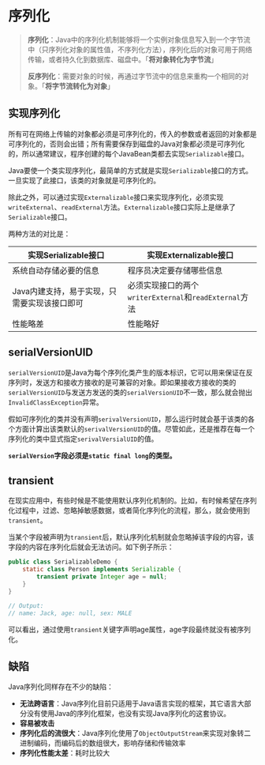 # 序列化

> **序列化**：Java中的序列化机制能够将一个实例对象信息写入到一个字节流中（只序列化对象的属性值，不序列化方法），序列化后的对象可用于网络传输，或者持久化到数据库、磁盘中。「**将对象转化为字节流**」
>
> **反序列化**：需要对象的时候，再通过字节流中的信息来重构一个相同的对象。「**将字节流转化为对象**」

## 实现序列化

所有可在网络上传输的对象都必须是可序列化的，传入的参数或者返回的对象都是可序列化的，否则会出错；所有需要保存到磁盘的Java对象都必须是可序列化的，所以通常建议，程序创建的每个JavaBean类都去实现`Serializable`接口。

Java要使一个类实现序列化，最简单的方式就是实现`Serializable`接口的方式。一旦实现了此接口，该类的对象就是可序列化的。

除此之外，可以通过实现`Externalizable`接口来实现序列化，必须实现`writeExternal`、`readExternal`方法。`Externalizable`接口实际上是继承了`Serializable`接口。

两种方法的对比是：

| 实现Serializable接口 | 实现Externalizable接口 |
| -- | -- |
| 系统自动存储必要的信息 | 程序员决定要存储哪些信息 |
| Java内建支持，易于实现，只需要实现该接口即可 | 必须实现接口的两个`writerExternal`和`readExternal`方法 |
| 性能略差 | 性能略好 |

## serialVersionUID

`serialVersionUID`是Java为每个序列化类产生的版本标识，它可以用来保证在反序列时，发送方和接收方接收的是可兼容的对象。即如果接收方接收的类的`serialVersionUID`与发送方发送的类的`serialVersionUID`不一致，那么就会抛出`InvalidClassException`异常。

假如可序列化的类并没有声明`serivalVersionUID`，那么运行时就会基于该类的各个方面计算出该类默认的`serivalVersionUID`的值。尽管如此，还是推荐在每一个序列化的类中显式指定`serivalVersialUID`的值。

**`serialVersion`字段必须是`static final long`的类型。**

## transient

在现实应用中，有些时候是不能使用默认序列化机制的。比如，有时候希望在序列化过程中，过滤、忽略掉敏感数据，或者简化序列化的流程，那么，就会使用到`transient`。

当某个字段被声明为`transient`后，默认序列化机制就会忽略掉该字段的内容，该字段的内容在序列化后就会无法访问。如下例子所示：

```java
public class SerializableDemo {
    static class Person implements Serializable {
        transient private Integer age = null;
    }
}

// Output:
// name: Jack, age: null, sex: MALE
```

可以看出，通过使用`transient`关键字声明age属性，age字段最终就没有被序列化。

## 缺陷

Java序列化同样存在不少的缺陷：

* **无法跨语言**：Java序列化目前只适用于Java语言实现的框架，其它语言大部分没有使用Java的序列化框架，也没有实现Java序列化的这套协议。
* **容易被攻击**
* **序列化后的流很大**：Java序列化使用了`ObjectOutputStream`来实现对象转二进制编码，而编码后的数组很大，影响存储和传输效率
* **序列化性能太差**：耗时比较大